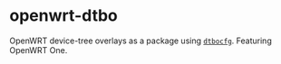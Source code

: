 # openwrt-dtbo
OpenWRT device-tree overlays as a package using [`dtbocfg`](https://github.com/ikwzm/dtbocfg). Featuring OpenWRT One.
